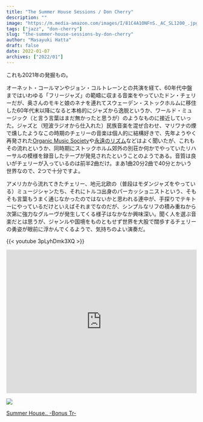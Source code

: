```yaml
---
title: "The Summer House Sessions / Don Cherry"
description: ""
image: "https://m.media-amazon.com/images/I/81C4A1ONFnS._AC_SL1200_.jpg"
tags: ["jazz", "don-cherry"]
slug: "the-summer-house-sessions-by-don-cherry"
author: "Masayuki Hatta"
draft: false
date: 2022-01-07
archives: ["2022/01"]
---
```


これも2021年の発掘もの。

オーネット・コールマンやジョン・コルトレーンとの共演を経て、60年代中盤まではいわゆる「フリージャズ」の範疇に収まる音楽をやっていたドン・チェリーだが、奥さんのモキと娘のネナを連れてスウェーデン・ストックホルムに移住した60年代末以降になると本格的にジャズから逸脱というか、ワールド・ミュージック（と言う言葉はまだ無かったと思うが）のようなものに接近していった。ジャズと（短波ラジオから仕入れた）民族音楽を混ぜ合わせ、マリワナの煙で燻したようなこの時期のチェリーの音楽は個人的に結構好きで、先年ようやく再発された[Organic Music Society](https://amzn.to/3zJCHAQ)や[永遠のリズム](https://amzn.to/33lsT4c)などはよく聞いたが、これもその流れというか、同時期にストックホルム郊外の別荘か何かでやっていたリハーサルの模様を録音したテープが発見されたということのようである。音質は良いがチェリーが入っているのは前半2曲だけ。まあ1曲20分2曲で40分とかいう世界なので、2つで十分ですよ。

アメリカから流れてきたチェリー、地元北欧の（普段はモダンジャズをやっている）ミュージシャンたち、それにトルコ出身のパーカッショニストという、そもそも言葉もうまく通じなかったのではないかと思われる連中が、手探りでテキトーにやっているだけといえばそれまでなのだが、シンプルなリフの積み重ねから次第に強力なグルーヴが発生してくる様子はなかなか興味深い。聞く人を選ぶ音楽だとは思うが、ジャンルや国境をものともせず世界を大股で闊歩するチェリーの勇姿が眼前に浮かんでくるようで、気持ちのよい演奏だ。

{{< youtube 3pLyhDmk3XQ >}}

<iframe src="https://open.spotify.com/embed/album/4JOiifNEZtoj0EY4z4XDw2?utm_source=generator&theme=0" width="100%" height="380" frameBorder="0" allowfullscreen="" allow="autoplay; clipboard-write; encrypted-media; fullscreen; picture-in-picture"></iframe>

<p><a href="https://www.amazon.co.jp/Summer-House-Bonus-Tr-Cherry/dp/B08VYFJRMQ?_encoding=UTF8&qid=&sr=&linkCode=li2&tag=myhumangetsme-22&linkId=b4bbc40bea766b949ac453e7c6b4f40f&language=ja_JP&ref_=as_li_ss_il" target="_blank" rel="nofollow"><img border="0" src="//ws-fe.amazon-adsystem.com/widgets/q?_encoding=UTF8&ASIN=B08VYFJRMQ&Format= _SL500_&ID=AsinImage&MarketPlace=JP&ServiceVersion=20070822&WS=1&tag=myhumangetsme-22&language=ja_JP" ></a><img src="https://ir-jp.amazon-adsystem.com/e/ir?t=myhumangetsme-22&language=ja_JP&l=li2&o=9&a=B08VYFJRMQ" width="1" height="1" border="0" alt="" style="border:none !important; margin:0px !important;" /></p> <p><a href="https://www.amazon.co.jp/Summer-House-Bonus-Tr-Cherry/dp/B08VYFJRMQ?_encoding=UTF8&qid=&sr=&linkCode=li2&tag=myhumangetsme-22&linkId=b4bbc40bea766b949ac453e7c6b4f40f&language=ja_JP&ref_=as_li_ss_il" target="_blank" rel="nofollow">Summer House.. -Bonus Tr-</a></p>
